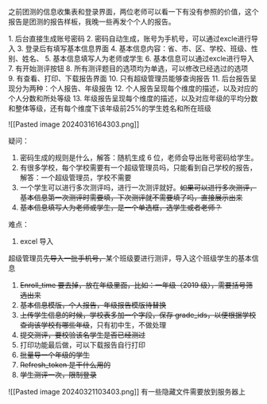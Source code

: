 之前团测的信息收集表和登录界面，两位老师可以看一下有没有参照的价值，这个报告是团测的报告样板，我晚一些再发个个人的报告。

1. 后台直接生成账号密码
2. 密码自动生成，账号为手机号，可以通过excle进行导入
3. 登录后有填写基本信息界面
4. 基本信息内容：省、市、区、学校、班级、性别、姓名、
5. 基本信息填写人为老师或学生
6. 基本信息可以通过excle进行导入
7. 有开始测评按钮
8. 所有测评题目的选项均为单选，可以修改已经选过的选项
9. 有查看、打印、下载报告界面
10. 只有超级管理员能够查询报告
11. 后台报告呈现分为两种：个人报告、年级报告
12. 个人报告呈现每个维度的描述，以及对应的个人分数和所处等级
13. 年级报告呈现每个维度的描述，以及对应年级的平均分数和整体等级，还有每个维度下该年级前25%的学生姓名和所在班级

![[Pasted image 20240316164303.png]]

疑问：
1. 密码生成的规则是什么，解答：随机生成 6 位，老师会导出账号密码给学生。
2. 有很多学校，每个学校需要有一个超级管理员吗，只能看到自己学校的报告，解答：一个超级管理员，学校不需要
3. 一个学生可以进行多次测评吗，进行一次测评就好。~~如果可以进行多次测评，基本信息第一次测评时需要填，下次测评就不需要填了吗，直接展示出来~~
4. ~~基本信息填写人为老师或学生，是一个单选框，选学生或者老师？~~

难点：
1. excel 导入

超级管理员~~先导入一批手机号，~~某个班级要进行测评，导入这个班级学生的基本信息

1. ~~Enroll_time 要去掉，放在年级里面，比如：一年级（2019 级），需要括号筛选出来~~
2. ~~基本信息模版，个人报告，年级报告模版待替换~~
3. ~~上传学生信息的时候，学校表多加一个字段，保存 grade_ids，以便根据学校查询该学校有哪些年级~~，只有初中生，不做处理
4. ~~提交测评，要校验该名学生是否已经测过~~
5. 打印功能最后做，可以下载报告自行打印
6. ~~批量导一个年级的学生~~
7. ~~Refresh_token 是干什么用的~~
8. ~~学生测评一次，限制登录~~

![[Pasted image 20240321103403.png]]
有一些隐藏文件需要放到服务器上